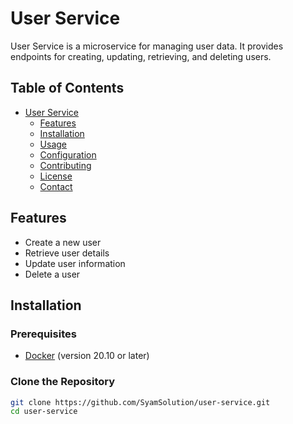 # User Service

User Service is a microservice for managing user data. It provides endpoints for creating, updating, retrieving, and deleting users.

## Table of Contents

- [User Service](#user-service)
  - [Features](#features)
  - [Installation](#installation)
  - [Usage](#usage)
  - [Configuration](#configuration)
  - [Contributing](#contributing)
  - [License](#license)
  - [Contact](#contact)

## Features

- Create a new user
- Retrieve user details
- Update user information
- Delete a user

## Installation

### Prerequisites

- [Docker](https://www.docker.com/get-started) (version 20.10 or later)

### Clone the Repository

```sh
git clone https://github.com/SyamSolution/user-service.git
cd user-service
```
